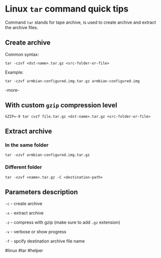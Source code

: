# Linux `tar` command  quick tips

Command `tar` stands for tape archive, is used to create archive and extract the archive files.

## Create archive

Common syntax:
```
tar -czvf <dst-name>.tar.gz <src-folder-or-file>
```

Example:
```
tar -czvf armbian-configured.img.tar.gz armbian-configured.img
```

-more-

## With custom `gzip` compression level
```
GZIP=-9 tar cvzf file.tar.gz <dst-name>.tar.gz <src-folder-or-file>
```

## Extract archive

### In the same folder
```
tar -xzvf armbian-configured.img.tar.gz
```

### Different folder
```
tar -xzvf <name>.tar.gz -C <destination-path>
```

## Parameters description

`-c` - create archive

`-x` - extract archive

`-z` - compress with gzip (make sure to add `.gz` extension)

`-v` - verbose or show progress

`-f` - spcify destination archive file name


 #linux #tar #helper 
